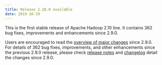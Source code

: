 ```yaml
---
title: Release 2.10.0 available
date: 2019-10-29
---
```

<!---
  Licensed under the Apache License, Version 2.0 (the "License");
  you may not use this file except in compliance with the License.
  You may obtain a copy of the License at

   http://www.apache.org/licenses/LICENSE-2.0

  Unless required by applicable law or agreed to in writing, software
  distributed under the License is distributed on an "AS IS" BASIS,
  WITHOUT WARRANTIES OR CONDITIONS OF ANY KIND, either express or implied.
  See the License for the specific language governing permissions and
  limitations under the License. See accompanying LICENSE file.
-->

This is the first stable release of Apache Hadoop 2.10 line. It contains 362 bug fixes, improvements and enhancements since 2.9.0.

Users are encouraged to read the [overview of major changes][1] since 2.9.0.
For details of 362 bug fixes, improvements, and other enhancements since the previous 2.9.0 release, 
please check [release notes][2] and [changelog][3] 
 detail the changes since 2.9.0.

[1]: /docs/r2.10.0/index.html
[2]: http://hadoop.apache.org/docs/r2.10.0/hadoop-project-dist/hadoop-common/release/2.10.0/RELEASENOTES.2.10.0.html
[3]: http://hadoop.apache.org/docs/r2.10.0/hadoop-project-dist/hadoop-common/release/2.10.0/CHANGES.2.10.0.html

